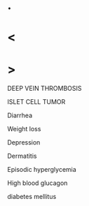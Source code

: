 # .

# <

# >

DEEP VEIN THROMBOSIS

ISLET CELL TUMOR

Diarrhea

Weight loss

Depression

Dermatitis

Episodic hyperglycemia

High blood glucagon

diabetes mellitus
